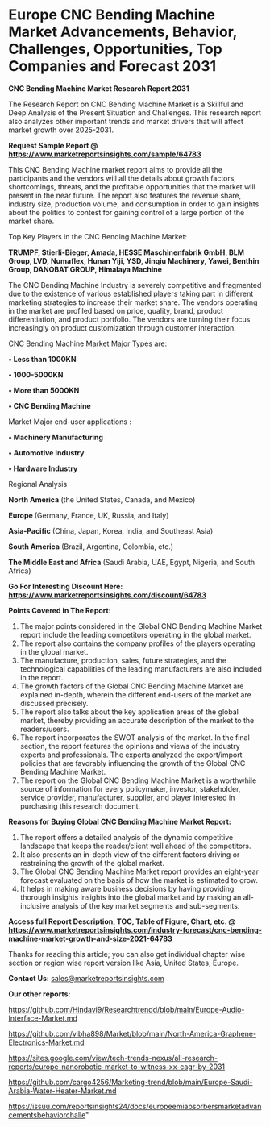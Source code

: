 # Europe CNC Bending Machine Market Advancements, Behavior, Challenges, Opportunities, Top Companies and Forecast 2031

<strong>CNC Bending Machine Market Research Report 2031</strong>

The Research Report on CNC Bending Machine Market is a Skillful and Deep Analysis of the Present Situation and Challenges. This research report also analyzes other important trends and market drivers that will affect market growth over 2025-2031.

<strong>Request Sample Report @ <a href=https://www.marketreportsinsights.com/sample/64783>https://www.marketreportsinsights.com/sample/64783</a></strong>

This CNC Bending Machine market report aims to provide all the participants and the vendors will all the details about growth factors, shortcomings, threats, and the profitable opportunities that the market will present in the near future. The report also features the revenue share, industry size, production volume, and consumption in order to gain insights about the politics to contest for gaining control of a large portion of the market share.

Top Key Players in the CNC Bending Machine Market:

<strong>TRUMPF, Stierli-Bieger, Amada, HESSE Maschinenfabrik GmbH, BLM Group, LVD, Numaflex, Hunan Yiji, YSD, Jinqiu Machinery, Yawei, Benthin Group, DANOBAT GROUP, Himalaya Machine</strong>

The CNC Bending Machine Industry is severely competitive and fragmented due to the existence of various established players taking part in different marketing strategies to increase their market share. The vendors operating in the market are profiled based on price, quality, brand, product differentiation, and product portfolio. The vendors are turning their focus increasingly on product customization through customer interaction.

CNC Bending Machine Market Major Types are:

<strong>• Less than 1000KN

• 1000-5000KN

• More than 5000KN

• CNC Bending Machine</strong>

Market Major end-user applications :

<strong>• Machinery Manufacturing

• Automotive Industry

• Hardware Industry</strong>

Regional Analysis

</u><strong><b>North America</b></strong> (the United States, Canada, and Mexico)

<strong><b>Europe </b></strong>(Germany, France, UK, Russia, and Italy)

<strong><b>Asia-Pacific</b></strong> (China, Japan, Korea, India, and Southeast Asia)

<strong><b>South America</b></strong> (Brazil, Argentina, Colombia, etc.)

<strong><b>The Middle East and Africa</b></strong> (Saudi Arabia, UAE, Egypt, Nigeria, and South Africa)

<strong>Go For Interesting Discount Here: <a href=https://www.marketreportsinsights.com/discount/64783>https://www.marketreportsinsights.com/discount/64783</a></strong>

<strong>Points Covered in The Report:</strong>
<ol>
  <li>The major points considered in the Global CNC Bending Machine Market report include the leading competitors operating in the global market.</li>
  <li>The report also contains the company profiles of the players operating in the global market.</li>
  <li>The manufacture, production, sales, future strategies, and the technological capabilities of the leading manufacturers are also included in the report.</li>
  <li>The growth factors of the Global CNC Bending Machine Market are explained in-depth, wherein the different end-users of the market are discussed precisely.</li>
  <li>The report also talks about the key application areas of the global market, thereby providing an accurate description of the market to the readers/users.</li>
  <li>The report incorporates the SWOT analysis of the market. In the final section, the report features the opinions and views of the industry experts and professionals. The experts analyzed the export/import policies that are favorably influencing the growth of the Global CNC Bending Machine Market.</li>
  <li>The report on the Global CNC Bending Machine Market is a worthwhile source of information for every policymaker, investor, stakeholder, service provider, manufacturer, supplier, and player interested in purchasing this research document.</li>
</ol>
<strong>Reasons for Buying Global CNC Bending Machine Market Report:</strong>

<ol>
  <li>The report offers a detailed analysis of the dynamic competitive landscape that keeps the reader/client well ahead of the competitors.</li>
  <li>It also presents an in-depth view of the different factors driving or restraining the growth of the global market.</li>
  <li>The Global CNC Bending Machine Market report provides an eight-year forecast evaluated on the basis of how the market is estimated to grow.</li>
  <li>It helps in making aware business decisions by having providing thorough insights insights into the global market and by making an all-inclusive analysis of the key market segments and sub-segments.</li>
</ol>
<strong>Access full Report Description, TOC, Table of Figure, Chart, etc. @ <a href=https://www.marketreportsinsights.com/industry-forecast/cnc-bending-machine-market-growth-and-size-2021-64783>https://www.marketreportsinsights.com/industry-forecast/cnc-bending-machine-market-growth-and-size-2021-64783</a></strong>


Thanks for reading this article; you can also get individual chapter wise section or region wise report version like Asia, United States, Europe.

<strong>Contact Us:</strong>
sales@marketreportsinsights.com

<strong>Our other reports:</strong>

<a href=https://github.com/Hindavi9/Researchtrendd/blob/main/Europe-Audio-Interface-Market.md>https://github.com/Hindavi9/Researchtrendd/blob/main/Europe-Audio-Interface-Market.md</a>

<a href=https://github.com/vibha898/Market/blob/main/North-America-Graphene-Electronics-Market.md>https://github.com/vibha898/Market/blob/main/North-America-Graphene-Electronics-Market.md</a>

<a href=https://sites.google.com/view/tech-trends-nexus/all-research-reports/europe-nanorobotic-market-to-witness-xx-cagr-by-2031>https://sites.google.com/view/tech-trends-nexus/all-research-reports/europe-nanorobotic-market-to-witness-xx-cagr-by-2031</a>

<a href=https://github.com/cargo4256/Marketing-trend/blob/main/Europe-Saudi-Arabia-Water-Heater-Market.md>https://github.com/cargo4256/Marketing-trend/blob/main/Europe-Saudi-Arabia-Water-Heater-Market.md</a>

<a href=https://issuu.com/reportsinsights24/docs/europeemiabsorbersmarketadvancementsbehaviorchalle>https://issuu.com/reportsinsights24/docs/europeemiabsorbersmarketadvancementsbehaviorchalle</a>"
